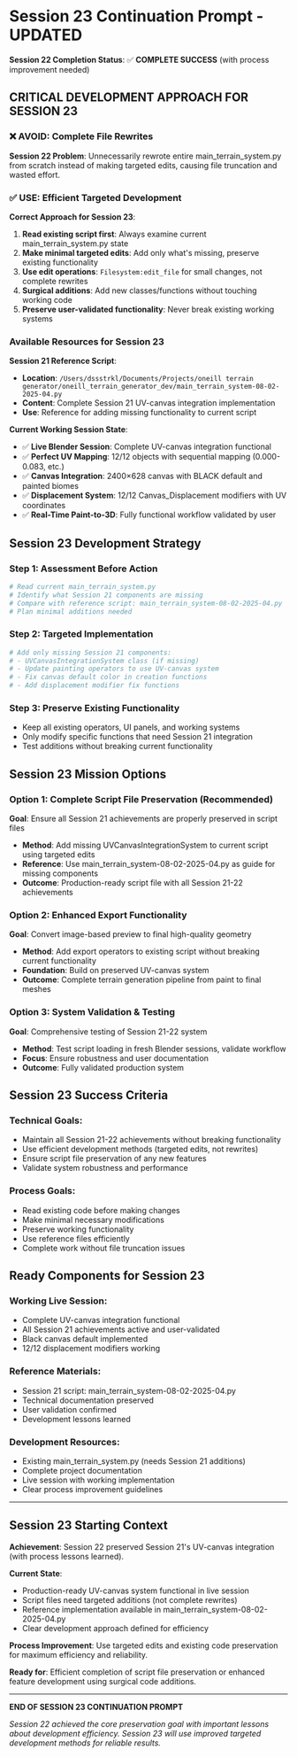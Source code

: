 # Session 23 Continuation Prompt - UPDATED

**Session 22 Completion Status**: ✅ **COMPLETE SUCCESS** (with process improvement needed)

## **CRITICAL DEVELOPMENT APPROACH FOR SESSION 23**

### **❌ AVOID: Complete File Rewrites** 
**Session 22 Problem**: Unnecessarily rewrote entire main_terrain_system.py from scratch instead of making targeted edits, causing file truncation and wasted effort.

### **✅ USE: Efficient Targeted Development**
**Correct Approach for Session 23**:
1. **Read existing script first**: Always examine current main_terrain_system.py state
2. **Make minimal targeted edits**: Add only what's missing, preserve existing functionality  
3. **Use edit operations**: `Filesystem:edit_file` for small changes, not complete rewrites
4. **Surgical additions**: Add new classes/functions without touching working code
5. **Preserve user-validated functionality**: Never break existing working systems

### **Available Resources for Session 23**

**Session 21 Reference Script**: 
- **Location**: `/Users/dssstrkl/Documents/Projects/oneill terrain generator/oneill_terrain_generator_dev/main_terrain_system-08-02-2025-04.py`
- **Content**: Complete Session 21 UV-canvas integration implementation
- **Use**: Reference for adding missing functionality to current script

**Current Working Session State**:
- ✅ **Live Blender Session**: Complete UV-canvas integration functional
- ✅ **Perfect UV Mapping**: 12/12 objects with sequential mapping (0.000-0.083, etc.)
- ✅ **Canvas Integration**: 2400×628 canvas with BLACK default and painted biomes
- ✅ **Displacement System**: 12/12 Canvas_Displacement modifiers with UV coordinates
- ✅ **Real-Time Paint-to-3D**: Fully functional workflow validated by user

## **Session 23 Development Strategy**

### **Step 1: Assessment Before Action**
```python
# Read current main_terrain_system.py
# Identify what Session 21 components are missing
# Compare with reference script: main_terrain_system-08-02-2025-04.py
# Plan minimal additions needed
```

### **Step 2: Targeted Implementation**
```python
# Add only missing Session 21 components:
# - UVCanvasIntegrationSystem class (if missing)
# - Update painting operators to use UV-canvas system
# - Fix canvas default color in creation functions
# - Add displacement modifier fix functions
```

### **Step 3: Preserve Existing Functionality**
- Keep all existing operators, UI panels, and working systems
- Only modify specific functions that need Session 21 integration
- Test additions without breaking current functionality

## **Session 23 Mission Options**

### **Option 1: Complete Script File Preservation** (Recommended)
**Goal**: Ensure all Session 21 achievements are properly preserved in script files
- **Method**: Add missing UVCanvasIntegrationSystem to current script using targeted edits
- **Reference**: Use main_terrain_system-08-02-2025-04.py as guide for missing components
- **Outcome**: Production-ready script file with all Session 21-22 achievements

### **Option 2: Enhanced Export Functionality**
**Goal**: Convert image-based preview to final high-quality geometry
- **Method**: Add export operators to existing script without breaking current functionality
- **Foundation**: Build on preserved UV-canvas system
- **Outcome**: Complete terrain generation pipeline from paint to final meshes

### **Option 3: System Validation & Testing**
**Goal**: Comprehensive testing of Session 21-22 system
- **Method**: Test script loading in fresh Blender sessions, validate workflow
- **Focus**: Ensure robustness and user documentation
- **Outcome**: Fully validated production system

## **Session 23 Success Criteria**

### **Technical Goals**:
- Maintain all Session 21-22 achievements without breaking functionality
- Use efficient development methods (targeted edits, not rewrites)
- Ensure script file preservation of any new features
- Validate system robustness and performance

### **Process Goals**:
- Read existing code before making changes
- Make minimal necessary modifications
- Preserve working functionality
- Use reference files efficiently
- Complete work without file truncation issues

## **Ready Components for Session 23**

### **Working Live Session**:
- Complete UV-canvas integration functional
- All Session 21 achievements active and user-validated
- Black canvas default implemented
- 12/12 displacement modifiers working

### **Reference Materials**:
- Session 21 script: main_terrain_system-08-02-2025-04.py
- Technical documentation preserved
- User validation confirmed
- Development lessons learned

### **Development Resources**:
- Existing main_terrain_system.py (needs Session 21 additions)
- Complete project documentation
- Live session with working implementation
- Clear process improvement guidelines

---

## **Session 23 Starting Context**

**Achievement**: Session 22 preserved Session 21's UV-canvas integration (with process lessons learned).

**Current State**: 
- Production-ready UV-canvas system functional in live session
- Script files need targeted additions (not complete rewrites)
- Reference implementation available in main_terrain_system-08-02-2025-04.py
- Clear development approach defined for efficiency

**Process Improvement**: Use targeted edits and existing code preservation for maximum efficiency and reliability.

**Ready for**: Efficient completion of script file preservation or enhanced feature development using surgical code additions.

---

**END OF SESSION 23 CONTINUATION PROMPT**

*Session 22 achieved the core preservation goal with important lessons about development efficiency. Session 23 will use improved targeted development methods for reliable results.*
